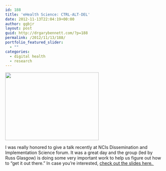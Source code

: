 ```yaml
---
id: 188
title: 'eHealth Science: CTRL-ALT-DEL'
date: 2012-11-13T22:04:19+00:00
author: ggbjr
layout: post
guid: http://drgarybennett.com/?p=188
permalink: /2012/11/13/188/
portfolio_featured_slider:
  - ""
categories:
  - digital health
  - research
---
```

[<img class="aligncenter size-medium wp-image-189" title="Screen Shot 2012-11-13 at 2.46.00 PM" src="http://drgarybennett.com/wp-content/uploads/2012/11/Screen-Shot-2012-11-13-at-2.46.00-PM-300x217.png" alt="" width="300" height="217" srcset="http://drgarybennett.com/wp-content/uploads/2012/11/Screen-Shot-2012-11-13-at-2.46.00-PM-300x217.png 300w, http://drgarybennett.com/wp-content/uploads/2012/11/Screen-Shot-2012-11-13-at-2.46.00-PM.png 879w" sizes="(max-width: 300px) 100vw, 300px" />](http://drgarybennett.com/wp-content/uploads/2012/11/Screen-Shot-2012-11-13-at-2.46.00-PM.png)

I was really honored to give a talk recently at NCIs Dissemination and Implementation Science forum. It was a great day and the group (led by Russ Glasgow) is doing some very important work to help us figure out how to &#8220;get it out there.&#8221; In case you&#8217;re interested, <a href="https://dl.dropbox.com/u/40865/bennett%20nci%20d%26i%20group%20oct%202012.pdf" target="_blank">check out the slides here. </a>